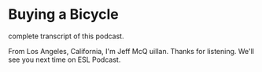 # Buying a Bicycle

complete transcript of this podcast.

From Los Angeles, California, I'm Jeff McQ uillan.  Thanks for listening.  We'll see you next time on ESL Podcast.




